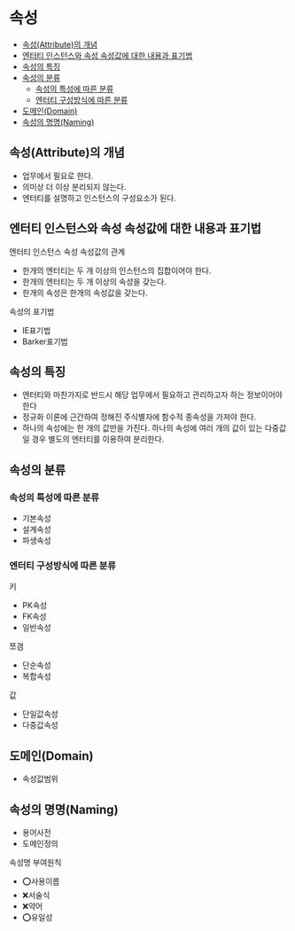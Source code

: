 ﻿# 속성
- [속성(Attribute)의 개념](#속성attribute의-개념)
- [엔터티 인스턴스와 속성 속성값에 대한 내용과 표기법](#엔터티-인스턴스와-속성-속성값에-대한-내용과-표기법)
- [속성의 특징](#속성의-특징)
- [속성의 분류](#속성의-분류)
  - [속성의 특성에 따른 분류](#속성의-특성에-따른-분류)
  - [엔터티 구성방식에 따른 분류](#엔터티-구성방식에-따른-분류)
- [도메인(Domain)](#도메인domain)
- [속성의 명명(Naming)](#속성의-명명naming)


## 속성(Attribute)의 개념
- 업무에서 필요로 한다.
- 의미상 더 이상 분리되지 않는다.
- 엔터티를 설명하고 인스턴스의 구성요소가 된다.

## 엔터티 인스턴스와 속성 속성값에 대한 내용과 표기법
엔터티 인스턴스 속성 속성값의 관계
- 한개의 엔터티는 두 개 이상의 인스턴스의 집합이어야 한다.
- 한개의 엔터티는 두 개 이상의 속성을 갖는다.
- 한개의 속성은 한개의 속성값을 갖는다.

속성의 표기법
- IE표기법
- Barker표기법

## 속성의 특징
- 엔터티와 마찬가지로 반드시 해당 업무에서 필요하고 관리하고자 하는 정보이어야한다
- 정규화 이론에 근간하여 정해진 주식별자에 함수적 종속성을 가져야 한다.
- 하나의 속성에는 한 개의 값만을 가진다. 하나의 속성에 여러 개의 값이 있는 다중값일 경우 별도의 엔터티를 이용하여 분리한다.

## 속성의 분류
### 속성의 특성에 따른 분류
- 기본속성
- 설계속성
- 파생속성

### 엔터티 구성방식에 따른 분류
키
- PK속성
- FK속성
- 일반속성

쪼갬
- 단순속성
- 복합속성

값
- 단일값속성
- 다중값속성

## 도메인(Domain)
- 속성값범위

## 속성의 명명(Naming)
- 용어사전
- 도메인정의

속성명 부여원칙
- ⭕사용이름
- ❌서술식
- ❌약어
- ⭕유일성